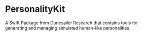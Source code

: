# PersonalityKit

A Swift Package from Dunesailer Research that contains tools for generating and managing simulated human-like personalities.
